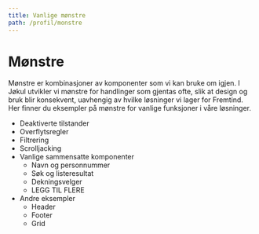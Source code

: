```yaml
---
title: Vanlige mønstre
path: /profil/monstre
---
```


# Mønstre
Mønstre er kombinasjoner av komponenter som vi kan bruke om igjen. I Jøkul utvikler vi mønstre for handlinger som gjentas ofte, slik at design og bruk blir konsekvent, uavhengig av hvilke løsninger vi lager for Fremtind. Her finner du eksempler på mønstre for vanlige funksjoner i våre løsninger.

- Deaktiverte tilstander
- Overflytsregler
- Filtrering
- Scrolljacking
- Vanlige sammensatte komponenter
  - Navn og personnummer
  - Søk og listeresultat
  - Dekningsvelger
  - LEGG TIL FLERE
- Andre eksempler
  - Header
  - Footer
  - Grid
